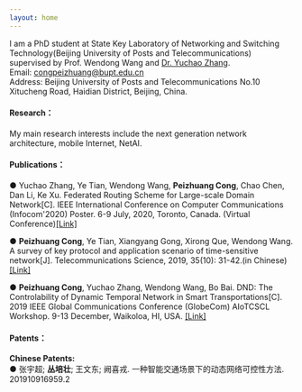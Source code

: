 ```yaml
---
layout: home
---
```

I am a PhD student at State Key Laboratory of Networking and Switching Technology(Beijing University of Posts and Telecommunications) supervised by Prof. Wendong Wang and [Dr. Yuchao Zhang](http://yuchaozhang.weebly.com/).  
Email: congpeizhuang@bupt.edu.cn  
Address: Beijing University of Posts and Telecommunications No.10 Xitucheng Road, Haidian District, Beijing, China.

#### Research：
My main research interests include the next generation network architecture, mobile Internet, NetAI.

#### Publications：
● Yuchao Zhang, Ye Tian, Wendong Wang, **Peizhuang Cong**, Chao Chen, Dan Li, Ke Xu. Federated Routing Scheme for Large-scale Domain Network[C]. IEEE International Conference on Computer Communications (Infocom'2020) Poster. 6-9 July, 2020, Toronto, Canada. (Virtual Conference)[[Link]](https://ieeexplore.ieee.org/abstract/document/9162750)

● **Peizhuang Cong**, Ye Tian, Xiangyang Gong, Xirong Que, Wendong Wang. A survey of key protocol and application scenario of time-sensitive network[J]. Telecommunications Science, 2019, 35(10): 31-42.(in Chinese)[[Link]](http://www.infocomm-journal.com/dxkx/CN/10.11959/j.issn.1000-0801.2019227)

● **Peizhuang Cong**, Yuchao Zhang, Wendong Wang, Bo Bai. DND: The Controlability of Dynamic Temporal Network in Smart Transportations[C]. 2019 IEEE Global Communications Conference (GlobeCom) AIoTCSCL Workshop. 9-13 December, Waikoloa, HI, USA. [[Link]](https://ieeexplore.ieee.org/abstract/document/9024562)  

#### Patents：
**Chinese Patents:**  
● 张宇超; **丛培壮**; 王文东; 阙喜戎. 一种智能交通场景下的动态网络可控性方法. 201910916959.2
